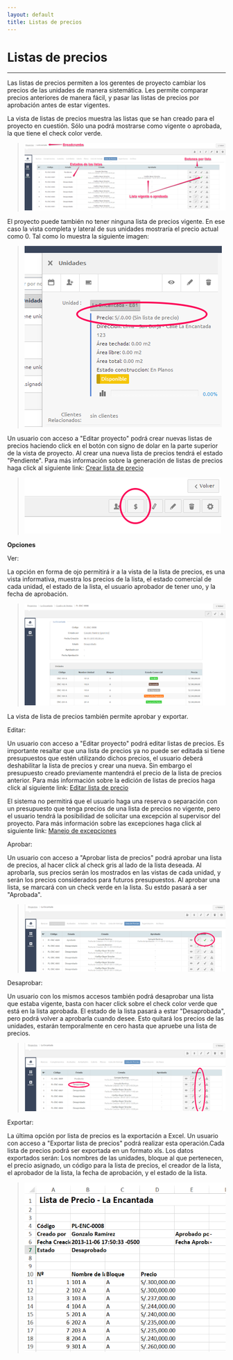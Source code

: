 ```yaml
---
layout: default
title: Listas de precios
---
```


# Listas de precios
---------------------------------------
  
  Las listas de precios permiten a los gerentes de proyecto cambiar los precios de las unidades de manera sistemática. Les permite comparar precios anteriores de manera fácil, y pasar las listas de precios por aprobación antes de estar vigentes.

  La vista de listas de precios muestra las listas que se han creado para el proyecto en cuestión. Sólo una podrá mostrarse como vigente o aprobada, la que tiene el check color verde.

  >![Vista de listas de precios](/images/listasdeprecios.png)

  El proyecto puede también no tener ninguna lista de precios vigente. En ese caso la vista completa y lateral de sus unidades mostraría el precio actual como 0. Tal como lo muestra la siguiente imagen:

  >![Sin lista de precios](/images/sinlistadeprecios.png)  

  Un usuario con acceso a "Editar proyecto" podrá crear nuevas listas de precios haciendo click en el botón con signo de dolar en la parte superior de la vista de proyecto. Al crear una nueva lista de precios tendrá el estado "Pendiente". Para más información sobre la generación de listas de precios haga click al siguiente link: [Crear lista de precio](crealistadeprecios.html)

  >![Botón nueva lista de precios](/images/botonlistadeprecios.png)    
  
  **Opciones**

  Ver:

  La opción en forma de ojo permitirá ir a la vista de la lista de precios, es una vista informativa, muestra los precios de la lista, el estado comercial de cada unidad, el estado de la lista, el usuario aprobador de tener uno, y la fecha de aprobación.

  >![Vista de lista de precios](/images/verlistaprecios.png)    

  La vista de lista de precios también permite aprobar y exportar.

  Editar:

  Un usuario con acceso a "Editar proyecto" podrá editar listas de precios. Es importante resaltar que una lista de precios ya no puede ser editada si tiene presupuestos que estén utilizando dichos precios, el usuario deberá deshabilitar la lista de precios y crear una nueva. Sin embargo el presupuesto creado previamente mantendrá el precio de la lista de precios anterior. Para más información sobre la edición de listas de precios haga click al siguiente link: [Editar lista de precio](editarlistadeprecios.html)

  El sistema no permitirá que el usuario haga una reserva o separación con un presupuesto que tenga precios de una lista de precios no vigente, pero el usuario tendrá la posibilidad de solicitar una excepción al supervisor del proyecto. Para más información sobre las excepciones haga click al siguiente link: [Manejo de excepciones](excepciones.html)

  Aprobar:

  Un usuario con acceso a "Aprobar lista de precios" podrá aprobar una lista de precios, al hacer click al check gris al lado de la lista deseada. Al aprobarla, sus precios serán los mostrados en las vistas de cada unidad, y serán los precios considerados para futuros presupuestos. Al aprobar una lista, se marcará con un check verde en la lista. Su estdo pasará a ser "Aprobada".

  >![Lista aprobada](/images/listapreciosaprobada.png)      

  Desaprobar:

  Un usuario con los mismos accesos también podrá desaprobar una lista que estaba vigente, basta con hacer click sobre el check color verde que está en la lista aprobada. El estado de la lista pasará a estar "Desaprobada", pero podrá volver a aprobarla cuando desee. Esto quitará los precios de las unidades, estarán temporalmente en cero hasta que apruebe una lista de precios.

  >![Lista aprobada](/images/listapreciosdesaprobada.png)        

  Exportar:

  La última opción por lista de precios es la exportación a Excel. Un usuario con acceso a "Exportar lista de precios" podrá realizar esta operación.Cada lista de precios podrá ser exportada en un formato xls. Los datos exportados serán: Los nombres de las unidades, bloque al que pertenecen, el precio asignado, un código para la lista de precios, el creador de la lista, el aprobador de la lista, la fecha de aprobación, y el estado de la lista.

>![Lista de precios exportada](/images/exelprecios.png)        
